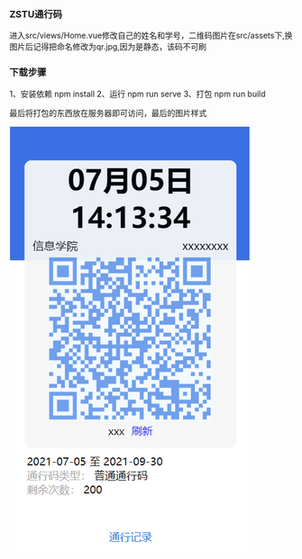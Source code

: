 ### ZSTU通行码
进入src/views/Home.vue修改自己的姓名和学号，二维码图片在src/assets下,换图片后记得把命名修改为qr.jpg,因为是静态，该码不可刷

### 下载步骤
1、安装依赖
npm install
2、运行
npm run serve
3、打包
npm run build

最后将打包的东西放在服务器即可访问，最后的图片样式

![image-20210705141424105](pic.png)